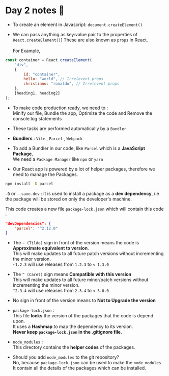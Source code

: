# Day 2 notes 📝

-   To create an element in Javascript: `document.createElement()`

-   We can pass anything as key:value pair to the properties of `React.createElement()`]
    These are also known as `props` in React.
    \
    \
    For Example,

```js
const container = React.createElement(
    "div",
    {
        id: "container",
        hello: "world", // Irrelevent props
        christiano: "ronaldo", // Irrelevent props
    },
    [heading1, heading2]
);
```

-   To make code production ready, we need to :\
    Minify our file, Bundle the app, Optimize the code and Remove the console.log statements

-   These tasks are performed automatically by a `Bundler`

-   **Bundlers** : `Vite` , `Parcel` , `Webpack`

-   To add a Bundler in our code, like `Parcel` which is a **JavaScript Package**,\
    We need a `Package Manager` like `npm` or `yarn`

-   Our React app is powered by a lot of helper packages, therefore we need to manage the Packages.

```bash
npm install -D parcel
```

`-D` or `--save-dev` : It is used to install a package as a **dev dependency**, i.e the package will be stored on only the developer's machine.

This code creates a new file `package-lock.json` which will contain this code :

```json
"devDependencies": {
    "parcel": "^2.12.0"
}
```

-   The `~ (Tilde)` sign in front of the version means the code is **Approximate equivalent to version**.\
    This will make updates to all future patch versions without incrementing the minor version.\
    `~1.2.3` will use releases from `1.2.3` to `< 1.3.0`

-   The `^ (Caret)` sign means **Compatible with this version**\
    This will make updates to all future minor/patch versions without incrementing the minor version.\
    `^2.3.4` will use releases from `2.3.4` to `< 3.0.0`

-   No sign in front of the version means to **Not to Upgrade the version**

-   `package-lock.json` :\
    This file **locks** the version of the packages that the code is depend upon.\
    It uses a **Hashmap** to map the dependency to its version.\
    **Never keep `package-lock.json` in the .gitignore file.**

-   `node_modules` :\
    This directory contains the **helper codes** of the packages.

-   Should you add `node_modules` to the git repository?\
    No, because `package-lock.json` can be used to make the `node_modules`\
    It contain all the details of the packages which can be installed.
